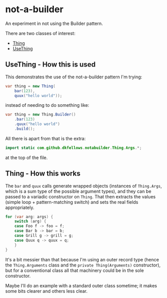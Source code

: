 # not-a-builder
An experiment in not using the Builder pattern.

There are two classes of interest:

* [Thing](https://github.com/dkfellows/not-a-builder/blob/main/src/main/java/com/github/dkfellows/notabuilder/Thing.java)
* [UseThing](https://github.com/dkfellows/not-a-builder/blob/main/src/main/java/com/github/dkfellows/notabuilder/UseThing.java)

## UseThing - How this is used

This demonstrates the use of the not-a-builder pattern I'm trying:
```java
var thing = new Thing(
    bar(123),
    quux("hello world"));
```
instead of needing to do something like:
```java
var thing = new Thing.Builder()
    .bar(123)
    .quux("hello world")
    .build();
```
All there is apart from that is the extra:
```java
import static com.github.dkfellows.notabuilder.Thing.Args.*;
```
at the top of the file.

## Thing - How this works
The `bar` and `quux` calls generate wrapped objects (instances of `Thing.Args`, which is a sum type of the possible argument types), and they can be passed to a variadic constructor on `Thing`. That then extracts the values (simple loop + pattern-matching switch) and sets the real fields appropriately.

```java
for (var arg: args) {
    switch (arg) {
    case Foo f -> foo = f;
    case Bar b -> bar = b;
    case Grill g -> grill = g;
    case Quux q -> quux = q;
    }
}
```

It's a bit messier than that because I'm using an outer record type (hence the `Thing.Arguments` class and the `private Thing(Arguments)` constructor), but for a conventional class all that machinery could be in the sole constructor.

Maybe I'll do an example with a standard outer class sometime; it makes some bits clearer and others less clear.
